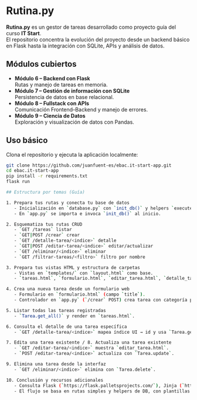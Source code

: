 # Rutina.py

**Rutina.py** es un gestor de tareas desarrollado como proyecto guía del curso **IT Start**.  
El repositorio concentra la evolución del proyecto desde un backend básico en Flask hasta la integración con SQLite, APIs y análisis de datos.

## Módulos cubiertos
- **Módulo 6 – Backend con Flask**  
  Rutas y manejo de tareas en memoria.
- **Módulo 7 – Gestión de información con SQLite**  
  Persistencia de datos en base relacional.
- **Módulo 8 – Fullstack con APIs**  
  Comunicación Frontend–Backend y manejo de errores.
- **Módulo 9 – Ciencia de Datos**  
  Exploración y visualización de datos con Pandas.

## Uso básico
Clona el repositorio y ejecuta la aplicación localmente:

```bash
git clone https://github.com/juanfuent-es/ebac.it-start-app.git
cd ebac.it-start-app
pip install -r requirements.txt
flask run

## Estructura por temas (Guía)

1. Prepara tus rutas y conecta tu base de datos
   - Inicialización en `database.py` con `init_db()` y helpers `execute/query_*`.
   - En `app.py` se importa e invoca `init_db()` al inicio.

2. Esquematiza tus rutas CRUD
   - `GET /tareas` listar
   - `GET|POST /crear` crear
   - `GET /detalle-tarea/<indice>` detalle
   - `GET|POST /editar-tarea/<indice>` editar/actualizar
   - `GET /eliminar/<indice>` eliminar
   - `GET /filtrar-tareas/<filtro>` filtro por nombre

3. Prepara tus vistas HTML y estructura de carpetas
   - Vistas en `templates/` con `layout.html` como base.
   - `tareas.html`, `formulario.html`, `editar_tarea.html`, `detalle_tarea.html`.

4. Crea una nueva tarea desde un formulario web
   - Formulario en `formulario.html` (campo `title`).
   - Controlador en `app.py` (`/crear` POST) crea tarea con categoría por defecto.

5. Listar todas las tareas registradas
   - `Tarea.get_all()` y render en `tareas.html`.

6. Consulta el detalle de una tarea específica
   - `GET /detalle-tarea/<indice>` mapea índice UI → id y usa `Tarea.get_by_id`.

7. Edita una tarea existente / 8. Actualiza una tarea existente
   - `GET /editar-tarea/<indice>` muestra `editar_tarea.html`.
   - `POST /editar-tarea/<indice>` actualiza con `Tarea.update`.

9. Elimina una tarea desde la interfaz
   - `GET /eliminar/<indice>` elimina con `Tarea.delete`.

10. Conclusión y recursos adicionales
   - Consulta Flask (`https://flask.palletsprojects.com/`), Jinja (`https://jinja.palletsprojects.com/`) y SQLite (`https://www.sqlite.org/docs.html`).
   - El flujo se basa en rutas simples y helpers de DB, con plantillas Bootstrap.
